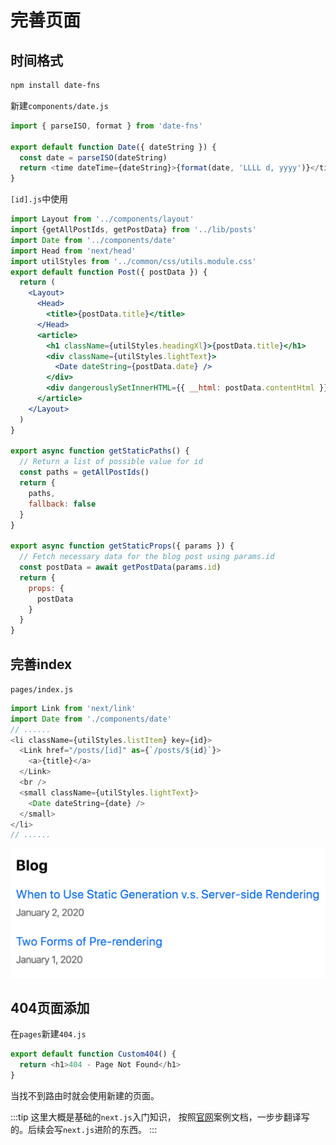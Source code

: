 # 完善页面

## 时间格式

```bash
npm install date-fns
```

新建`components/date.js`

```js
import { parseISO, format } from 'date-fns'

export default function Date({ dateString }) {
  const date = parseISO(dateString)
  return <time dateTime={dateString}>{format(date, 'LLLL d, yyyy')}</time>
}
```

`[id].js`中使用

```jsx
import Layout from '../components/layout'
import {getAllPostIds, getPostData} from '../lib/posts'
import Date from '../components/date'
import Head from 'next/head'
import utilStyles from '../common/css/utils.module.css'
export default function Post({ postData }) {
  return (
    <Layout>
      <Head>
        <title>{postData.title}</title>
      </Head>
      <article>
        <h1 className={utilStyles.headingXl}>{postData.title}</h1>
        <div className={utilStyles.lightText}>
          <Date dateString={postData.date} />
        </div>
        <div dangerouslySetInnerHTML={{ __html: postData.contentHtml }} />
      </article>
    </Layout>
  )
}

export async function getStaticPaths() {
  // Return a list of possible value for id
  const paths = getAllPostIds()
  return {
    paths,
    fallback: false
  }
}

export async function getStaticProps({ params }) {
  // Fetch necessary data for the blog post using params.id
  const postData = await getPostData(params.id)
  return {
    props: {
      postData
    }
  }
}
```

## 完善index

`pages/index.js`

```js
import Link from 'next/link'
import Date from './components/date'
// ...... 
<li className={utilStyles.listItem} key={id}>
  <Link href="/posts/[id]" as={`/posts/${id}`}>
    <a>{title}</a>
  </Link>
  <br />
  <small className={utilStyles.lightText}>
    <Date dateString={date} />
  </small>
</li>
// ......
```

![blogs-link](../.vuepress/public/img/blogs.png)

## 404页面添加

在`pages`新建`404.js`

```js
export default function Custom404() {
  return <h1>404 - Page Not Found</h1>
}
```

当找不到路由时就会使用新建的页面。


:::tip
这里大概是基础的`next.js`入门知识， 按照[官网](https://nextjs.org/learn/basics/create-nextjs-app)案例文档，一步步翻译写的。后续会写`next.js`进阶的东西。
:::